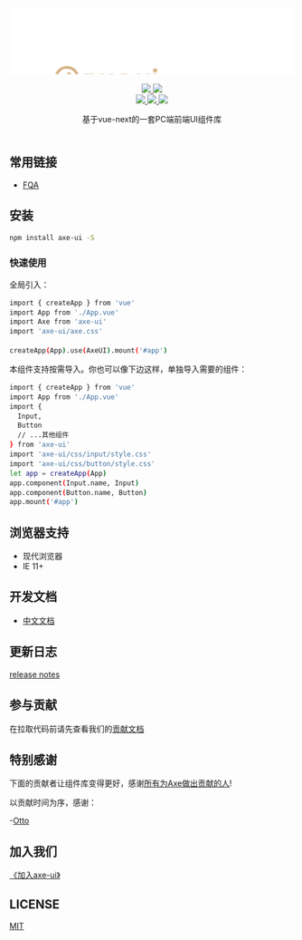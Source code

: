 <!-- # axe-ui -->
<p align="center">
   <img src="./axe-ui.svg">
</p>


<p align="center">
  <!-- <a href="https://travis-ci.org/DFE-evernote/axe-ui">
    <img src="https://travis-ci.org/DFE-evernote/axe-ui.svg?branch=main">
  </a>
  <a href="https://coveralls.io/github/DFE-evernote/axe-ui?branch=main">
    <img src="https://coveralls.io/repos/github/DFE-evernote/axe-ui/badge.svg?branch=main">
  </a> -->
  <!-- <a href="https://cdnjs.com/libraries/axe-ui">
    <img src="https://img.shields.io/cdnjs/v/axe-ui.svg">
  </a> -->
  <a href="https://www.npmjs.org/package/axe-ui">
    <img src="https://img.shields.io/npm/v/axe-ui.svg">
  </a>
  <a href="https://npmcharts.com/compare/axe-ui?minimal=true">
    <img src="http://img.shields.io/npm/dm/axe-ui.svg">
  </a>
  <br>
  <a href="http://img.badgesize.io/https://unpkg.com/axe-ui/dist/axe.umd.js?compression=gzip&label=gzip%20size:%20JS">
    <img src="http://img.badgesize.io/https://unpkg.com/axe-ui/dist/axe.umd.js?compression=gzip&label=gzip%20size:%20JS">
  </a>
  <a href="http://img.badgesize.io/https://unpkg.com/axe-ui/dist/axe.css?compression=gzip&label=gzip%20size:%20CSS">
    <img src="http://img.badgesize.io/https://unpkg.com/axe-ui/dist/axe.css?compression=gzip&label=gzip%20size:%20CSS">
  </a>
  <a href="LICENSE">
    <img src="https://img.shields.io/badge/License-MIT-yellow.svg">
  </a>
</p>


<div align="center" style="margin-bottom: 50px">
   基于vue-next的一套PC端前端UI组件库
</div>

## 常用链接
- [FQA]()

## 安装
```sh
npm install axe-ui -S
```
### 快速使用
全局引入：
```sh
import { createApp } from 'vue'
import App from './App.vue'
import Axe from 'axe-ui'
import 'axe-ui/axe.css'

createApp(App).use(AxeUI).mount('#app')
```
本组件支持按需导入。你也可以像下边这样，单独导入需要的组件：
```sh
import { createApp } from 'vue'
import App from './App.vue'
import {
  Input,
  Button
  // ...其他组件
} from 'axe-ui'
import 'axe-ui/css/input/style.css'
import 'axe-ui/css/button/style.css'
let app = createApp(App)
app.component(Input.name, Input)
app.component(Button.name, Button)
app.mount('#app')
```
## 浏览器支持
- 现代浏览器
- IE 11+

## 开发文档
- [中文文档]()

## 更新日志
[release notes](https://github.com/DFE-evernote/axe-ui/releases)

## 参与贡献
在拉取代码前请先查看我们的[贡献文档](https://github.com/DFE-evernote/axe-ui/issues/19)

## 特别感谢
下面的贡献者让组件库变得更好，感谢[所有为Axe做出贡献的人](https://github.com/DFE-evernote/axe-ui/graphs/contributors)!

以贡献时间为序，感谢：  

-[Otto](https://github.com/Otto-J)



## 加入我们
[《加入axe-ui》](https://www.yuque.com/docs/share/03c22f3e-e1d0-4b8f-8f73-33921c61e8a9) 
## LICENSE
[MIT](https://github.com/DFE-evernote/axe-ui/blob/main/LICENSE)
